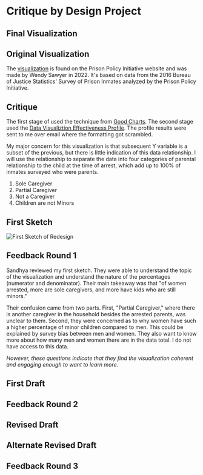 # Critique by Design Project

## Final Visualization



## Original  Visualization
The [visualization](https://www.prisonpolicy.org/graphs/spi_family_separation_sex.html) is found on the Prison Policy Initiative website and was made by Wendy Sawyer in 2022. It's based on data from the 2016 Bureau of Justice Statistics' Survey of Prison Inmates analyzed by the Prison Policy Initiative.

## Critique 
The first stage of used the technique from [Good Charts](https://docs.google.com/spreadsheets/d/1NJC62tJaYt402543EbG_gNnxd9ZIaAl2qgJeVa-J-0Q/edit?usp=sharing). The second stage used the [Data Visualiztion Effectiveness Profile](https://github.com/ruesellers/datastories/blob/main/Data%20Visualization%20Effectiveness%20Profile.pdf). The profile results were sent to me over email where the formatting got scrambled.

My major concern for this visualization is that subsequent Y variable is a subset of the previous, but there is little indication of this data relationship. I will use the relationship to separate the data into four categories of parental relationship to the child at the time of arrest, which add up to 100% of inmates surveyed who were parents.
1. Sole Caregiver
2. Partial Caregiver
3. Not a Caregiver
4. Children are not Minors

## First Sketch
<img src="main/docs/assets/ppisketch.jpg" alt="First Sketch of Redesign" class="inline"/>


## Feedback Round 1
Sandhya reviewed my first sketch. They were able to understand the topic of the visualization and understand the nature of the percentages (numerator and denominator). Their main takeaway was that "of women arrested, more are sole caregivers, and more have kids who are still minors."

Their confusion came from two parts. First, "Partial Caregiver," where there is another caregiver in the household besides the arrested parents, was unclear to them. Second, they were concerned as to why women have such a higher percentage of minor children compared to men. This could be explained by survey bias between men and women. They also want to know more about how many men and women there are in the data total. I do not have access to this data.

*However, these questions indicate that they find the visualization coherent and engaging enough to want to learn more.*

## First Draft
<div class="flourish-embed flourish-chart" data-src="visualisation/11833558"><script src="https://public.flourish.studio/resources/embed.js"></script></div>

## Feedback Round 2

## Revised Draft
<div class="flourish-embed flourish-chart" data-src="visualisation/11833797"><script src="https://public.flourish.studio/resources/embed.js"></script></div>

## Alternate Revised Draft
<div class="flourish-embed flourish-chart" data-src="visualisation/11834166"><script src="https://public.flourish.studio/resources/embed.js"></script></div>

## Feedback Round 3
